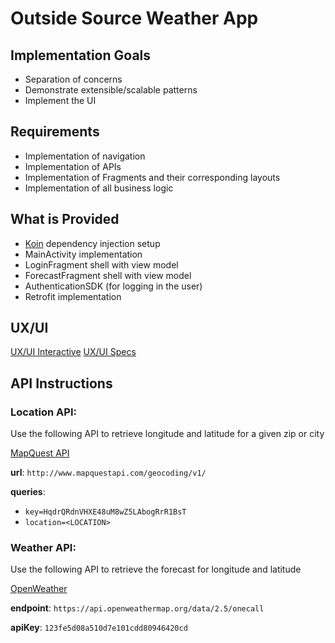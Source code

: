 # Outside Source Weather App

## Implementation Goals
* Separation of concerns
* Demonstrate extensible/scalable patterns
* Implement the UI

## Requirements
* Implementation of navigation
* Implementation of APIs
* Implementation of Fragments and their corresponding layouts
* Implementation of all business logic

## What is Provided
* [Koin](https://insert-koin.io/) dependency injection setup
* MainActivity implementation
* LoginFragment shell with view model
* ForecastFragment shell with view model
* AuthenticationSDK (for logging in the user)
* Retrofit implementation

## UX/UI
[UX/UI Interactive](https://xd.adobe.com/view/df7a3544-1610-41e7-90f3-f28ca721dbab-8a29/)
[UX/UI Specs](https://xd.adobe.com/view/df7a3544-1610-41e7-90f3-f28ca721dbab-8a29/specs)

## API Instructions
### Location API:
Use the following API to retrieve longitude and latitude for a given zip or city

[MapQuest API](https://developer.mapquest.com/documentation/geocoding-api/address/get/)

**url**: `http://www.mapquestapi.com/geocoding/v1/`

**queries**:
- `key=HqdrQRdnVHXE48uM8wZ5LAbogRrR1BsT`
- `location=<LOCATION>`

### Weather API:
Use the following API to retrieve the forecast for longitude and latitude

[OpenWeather](https://openweathermap.org/api)

**endpoint**: `https://api.openweathermap.org/data/2.5/onecall`

**apiKey**: `123fe5d08a510d7e101cdd80946420cd`
